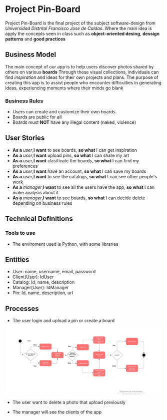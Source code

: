 # Project Pin-Board

Project Pin-Board is the final project of the subject software-design from _Universidad Distrital Francisco Jose de Caldas_. Where the main idea is apply the concepts seen in class such as __object-oriented desing__, __dessign patterns__ and __good practices__


## Business Model

The main concept of our app is to help users discover photos shared by others on various __boards__ Through these visual collections, individuals can find _inspiration_ and ideas for their own projects and plans.
The purpose of creating this app is to assist people who encounter difficulties in generating ideas, experiencing moments where their minds go blank

### Business Rules

- Users can create and customize their own boards.
- Boards are public for all 
- Boards must __NOT__ have any illegal content (naked, violence)

## User Stories

- __As a__ _user_,__I want__ to see boards, __so what__ I can get inspiration
- __As a__ _user_,__I want__ upload pins, __so what__ I can share my art
- __As a__ _user_,__I want__ clasificate the boards, __so what__ I can find my preferences
- __As a__ _user_,__I want__ have an account, __so what__ I can save my boards
- __As a__ _user_,__I want__ to see the catalogs, __so what__ I can see other people's work
- __As a__ _manager_,__I want__ to see all the users have the app, __so what__ I can make analysis about it
- __As a__ _manager_,__I want__ to see boards, __so what__ I can decide delete depending on business rules

## Technical Definitions

### Tools to use

- The enviroment used is Python, with some libraries

## Entities

- User: name, username, email, password
- Client(User): IdUser
- Catalog: Id, name, description
- Manager(User): IdManager
- Pin: Id, name, description, url

## Processes

- The user login and upload a pin or create a board

![diagrama](Images/SequencesUser.jpeg)

- The user want to delete a photo that upload previously



- The manager will see the clients of the app

